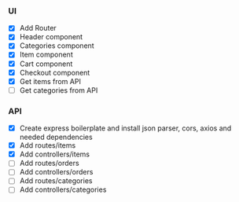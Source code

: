 ### UI ###
- [x] Add Router
- [x] Header component
- [x] Categories component
- [x] Item component
- [x] Cart component
- [x] Checkout component
- [x] Get items from API
- [ ] Get categories from API

### API ###
- [x] Create express boilerplate and install json parser, cors, axios and needed dependencies
- [x] Add routes/items
- [x] Add controllers/items
- [ ] Add routes/orders
- [ ] Add controllers/orders
- [ ] Add routes/categories
- [ ] Add controllers/categories
